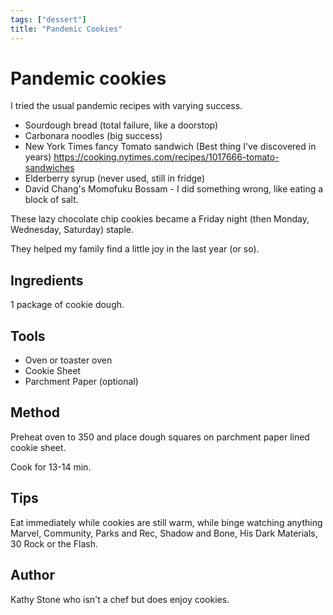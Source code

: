 ```yaml
---
tags: ["dessert"]
title: "Pandemic Cookies"
---
```


<TagLinks />

# Pandemic cookies

I tried the usual pandemic recipes with varying success.

- Sourdough bread (total failure, like a doorstop)
- Carbonara noodles (big success)
- New York Times fancy Tomato sandwich (Best thing I've discovered in years)
https://cooking.nytimes.com/recipes/1017666-tomato-sandwiches
- Elderberry syrup (never used, still in fridge)
- David Chang's Momofuku Bossam - I did something wrong, like eating a block of salt.

These lazy chocolate chip cookies became a Friday night (then Monday, Wednesday, Saturday) staple.

They helped my family find a little joy in the last year (or so).

## Ingredients

1 package of cookie dough.

## Tools

- Oven or toaster oven
- Cookie Sheet
- Parchment Paper (optional)

## Method

Preheat oven to 350 and place dough squares on parchment paper lined cookie sheet. 

Cook for 13-14 min.

## Tips

Eat immediately while cookies are still warm, while binge watching anything Marvel, Community, Parks and Rec, Shadow and Bone, His Dark Materials, 30 Rock or the Flash.

## Author

Kathy Stone who isn't a chef but does enjoy cookies.
